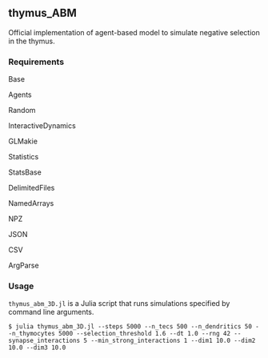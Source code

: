 ## thymus_ABM

Official implementation of agent-based model to simulate negative selection in the thymus.

### Requirements
Base

Agents

Random

InteractiveDynamics

GLMakie

Statistics

StatsBase

DelimitedFiles

NamedArrays

NPZ

JSON

CSV

ArgParse

### Usage

`thymus_abm_3D.jl` is a Julia script that runs simulations specified by command line arguments.

`$ julia thymus_abm_3D.jl --steps 5000 --n_tecs 500 --n_dendritics 50 --n_thymocytes 5000 --selection_threshold 1.6 --dt 1.0 --rng 42 --synapse_interactions 5 --min_strong_interactions 1 --dim1 10.0 --dim2 10.0 --dim3 10.0`

